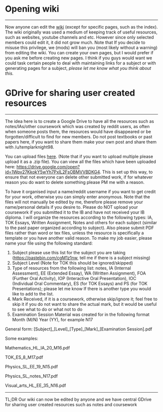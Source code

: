 # Opening wiki
---

Now anyone can edit the [wiki](https://www.reddit.com/r/IBO/wiki/index) (except for specific pages, such as the index). The wiki originally was used a medium of keeping track of useful resources, such as websites, youtube channels and etc. However since only selected members could edit it, it did not grow much. Note that If you decide to misuse this privilege, we (mods) will ban you (most likely without a warning) from editing the wiki. You can create your own pages, but I would prefer if you ask me before creating new pages. I think if you guys would want we could task certain people to deal with maintaining links for a subject or with generating pages for a subject, *please let me know what you think about this.*

# GDrive for sharing user created resources
---

The idea here is to create a Google Drive to have all the resources such as notes/IAs/other coursework which was created by reddit users, as often when someone posts them, the resources would have disappeared or be forgotten/difficult to find for new members. Do not post textbooks or past papers here, if you want to share them make your own post and share them with /u/templarknight98.

You can upload files [here](https://script.google.com/macros/s/AKfycbwBB90XpWughsL9ApqkyJqctJ-CHCj5yofUQB2UXAhK9taOo40/exec). (Note that if you want to upload multiple please upload it as a .zip file). You can view all the files which have been uploaded here: https://drive.google.com/open?id=1Wpv27KkokY5wYh7PxIL2FsOBMVVBDKG4. This is set up this way, to ensure that not everyone can delete other submitted work, if for whatever reason you do want to delete something please PM me with a reason. 

To have it organised input a name/reddit username if you want to get credit for your work, otherwise you can simply enter anonymous. Note that the files will not manually be edited by me, therefore please remove your name/personal details if you desire to. Please do NOT upload your coursework if you submitted it to the IB and have not received your IB diploma. I will organize the resources according to the following types: IA, TOK Essays, Written Assignment, Notes and others for each subject (similar to the past paper organized according to subject). Also please submit PDF files rather than word or tex files, unless the resource is specifically a template or you have another valid reason. To make my job easier, please name your file using the following standard:

1.  Subject please use this list for the subject you are taking (https://pastebin.com/cgM1z1nw, tell me if there is a subject missing)
1.  Subject Level (Note for TOK this should be ignored/skipped)
1.  Type of resources from the following list: notes, IA (Internal Assessment), EE (Extended Essay), WA (Written Assignment), FOA (Further Oral Activity), IOP (Interactive Oral Presentation), IOC (Individual Oral Commentary), ES (for TOK Essays) and PS (for TOK Presentations); please let me know If there is another type you would like to add to the list.
1. Mark Received, if it is a coursework, otherwise skip/ignore it; feel free to skip it if you do not want to share the actual mark, but it would be useful to see what to do or what not to do
1.  Examination Session Material was created for in the following format Month (M/N) Year (YY), for example N17


General form: [Subject]\_[Level]\_[Type]\_[Mark]\_[Examination Session].pdf

Some examples: 

Mathematics_HL_IA_20_M16.pdf

TOK_ES_8_M17.pdf

Physics_SL_EE_19_N15.pdf

Physics_SL_notes_N17.pdf

Visual_arts_HL_EE_35_N16.pdf

--- 

TL;DR Our wiki can now be edited by anyone and we have central GDrive for sharing user created resources such as notes and coursework
